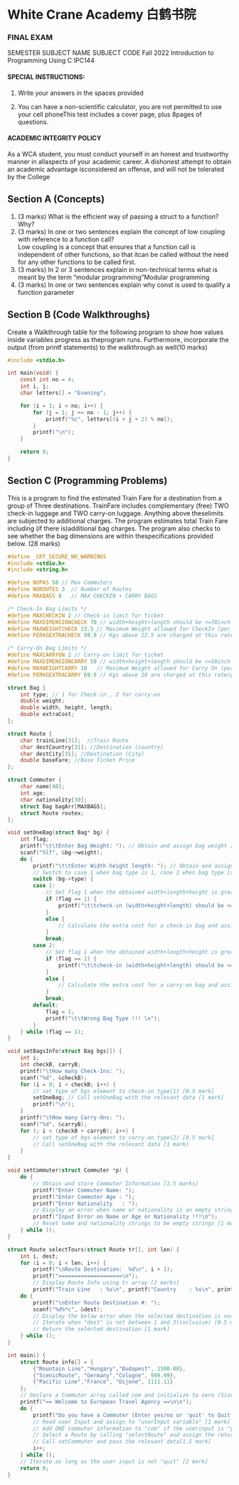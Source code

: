 #  White Crane Academy 白鹤书院
### FINAL EXAM

SEMESTER SUBJECT NAME SUBJECT CODE
Fall 2022 
Introduction to Programming Using C IPC144

#### SPECIAL INSTRUCTIONS:
1. Write your answers in the spaces provided

2. You can have a non-scientific calculator, you are not permitted to use your cell phoneThis test includes a cover page, plus 8pages of questions.

#### ACADEMIC INTEGRITY POLICY
As a WCA student, you must conduct yourself in an honest and trustworthy manner in allaspects of your academic career. A dishonest attempt to obtain an academic advantage isconsidered an offense, and will not be tolerated by the College

## Section A (Concepts)
1. (3 marks) What is the efficient way of passing a struct to a function? Why?  
2. (3 marks) In one or two sentences explain the concept of low coupling with reference to a function call?  
Low coupling is a concept that ensures that a function call is independent of other functions, so that itcan be called without the need for any other functions to be called first.
3. (3 marks) In 2 or 3 sentences explain in non-technical terms what is meant by the term “modular programming”Modular programming  
4. (3 marks) In one or two sentences explain why const is used to qualify a function parameter

## Section B (Code Walkthroughs)
Create a Walkthrough table for the following program to show how values inside variables progress as theprogram runs. Furthermore, incorporate the output (from printf statements) to the walkthrough as well(10 marks)

```c
#include <stdio.h>

int main(void) {
    const int no = 4;
    int i, j;
    char letters[] = "Evening";

    for (i = 1; i < no; i++) {
        for (j = 1; j <= no - 1; j++) {
            printf("%c", letters[(i + j + 2) % no]);
        }
        printf("\n");
    }

    return 0;
}

```

## Section C (Programming Problems)
This is a program to find the estimated Train Fare for a destination from a group of Three destinations. TrainFare includes complementary (free) TWO check-in luggage and TWO carry-on luggage. Anything above theselimits are subjected to additional charges. The program estimates total Train Fare including (if there is)additional bag charges. The program also checks to see whether the bag dimensions are within thespecifications provided below. (28 marks)
```c
#define _CRT_SECURE_NO_WARNINGS
#include <stdio.h>
#include <string.h>

#define NOPAS 50 // Max Commuters
#define NOROUTES 3  // Number of Routes
#define MAXBAGS 8   // MAX CHECKIN + CARRY BAGS

/* Check-In Bag Limits */
#define MAXCHECKIN 2 // Check-in limit for ticket
#define MAXDIMENSIONCHECK 70 // width+height+length should be <=70inch
#define MAXWEIGHTCHECK 23.5 // Maximum Weight allowed for CheckIn (per Bag)
#define PERKGEXTRACHECK 99.9 // Kgs above 23.5 are charged at this rate(per Kg)

/* Carry-On Bag Limits */
#define MAXCARRYON 2 // Carry-on limit for ticket
#define MAXDIMENSIONCARRY 50 // width+height+length should be <=50inch
#define MAXWEIGHTCARRY 10   // Maximum Weight allowed for Carry On (per Bag)
#define PERKGEXTRACARRY 69.9 // Kgs above 10 are charged at this rate(per Kg)

struct Bag {
    int type; // 1 for Check-in , 2 for carry-on
    double weight;
    double width, height, length;
    double extraCost;
};

struct Route {
    char trainLine[31];  //Train Route
    char destCountry[31]; //Destination (country)
    char destCity[31]; //Destination (City)
    double baseFare; //Base Ticket Price
};

struct Commuter {
    char name[40];
    int age;
    char nationality[30];
    struct Bag bagArr[MAXBAGS];
    struct Route routex;
};

void setOneBag(struct Bag* bg) {
    int flag;
    printf("\t\tEnter Bag Weight: "); // Obtain and assign bag weight [0.5 marks]
    scanf("%lf", &bg->weight);
    do {
        printf("\t\tEnter Width height length: "); // Obtain and assign bag dimension in one line through bg [1.5 marks]
        // Switch to case 1 when bag type is 1, case 2 when bag type is 2 [0.5 marks]
        switch (bg->type) {
        case 1:
            // Set flag 1 when the obtained width+length+height is greater than MAXDIMENSIONCHECK using conditional statement [0.5 mark]
            if (flag == 1) {
                printf("\t\tcheck-in (width+height+length) should be <= 70\n\n");
            }
            else {
                // Calculate the extra cost for a check-in bag and assign to Commuter's bag cc's extraCost [1.5 mark]
            }
            break;
        case 2:
            // Set flag 1 when the obtained width+length+height is greater than MAXDIMENSIONCARRY using conditional statement [0.5 mark]
            if (flag == 1) {
                printf("\t\tcheck-in (width+height+length) should be <= 50\n\n");
            }
            else {
                // Calculate the extra cost for a carry-on bag and assign to Commuter's bag cc's extraCost [1.5 mark]
            }
            break;
        default:
            flag = 1;
            printf("\t\tWrong Bag Type !!! \n");
        }
    } while (flag == 1);
}

void setBagsInfo(struct Bag bgs[]) {
    int i;
    int checkB, carryB;
    printf("\tHow many Check-Ins: ");
    scanf("%d", &checkB);
    for (i = 0; i < checkB; i++) {
        // set type of bgs element to check-in type(1) [0.5 mark]
        setOneBag; // Call setOneBag with the relevant data [1 mark]
        printf("\n");
    }
    printf("\tHow many Carry-Ons: ");
    scanf("%d", &carryB);
    for (; i < (checkB + carryB); i++) {
        // set type of bgs element to carry-on type(2) [0.5 mark]
        // Call setOneBag with the relevant data [1 mark]
    }
}

void setCommuter(struct Commuter *p) {
    do {
        // Obtain and store Commuter Information [1.5 marks]
        printf("Enter Commuter Name: ");
        printf("Enter Commuter Age : ");
        printf("Enter Nationality   : ");
        // Display an error when name or nationality is an empty string or age is not in between 0 and 120 [1 mark]
        printf("Input Error on Name or Age or Nationality !!!\n");
        // Reset name and nationality strings to be empty strings [1 mark]
    } while ();
}

struct Route selectTours(struct Route tr[], int len) {
    int i, dest;
    for (i = 0; i < len; i++) {
        printf("\nRoute Destination:  %d\n", i + 1);
        printf("====================\n");
        // Display Route Info using tr array [2 marks]
        printf("Train Line   : %s\n", printf("Country    : %s\n", printf("City       : %s\n", }
    do {
        printf("\nEnter Route Destination #: ");
        scanf("%d%*c", &dest);
        // Display the below error when the selected destination is not in between 1 and 3(inclusive) [0.5 mark]
        // Iterate when "dest" is not between 1 and 3(inclusive) [0.5 mark]
        // Return the selected destination [1 mark]
    } while ();
}

int main() {
    struct Route info[] = {
        {"Mountain Line","Hungary","Budapest", 1500.00},
        {"ScenicRoute", "Germany","Cologne", 999.99},
        {"Pacific Line","France", "Dijone", 1111.11}
    };
    // Declare a Commuter array called com and initialize to zero (Size should be set to NOPAS) [1 mark]
    printf("== Welcome to European Travel Agency ==\n\n");
    do {
        printf("Do you have a Commuter (Enter yes/no or 'quit' to Quit Program): ");
        // Read user Input and assign to "userInput variable" [1 mark]
        // Add ONE commuter information to "com" if the userinput is "yes": Note: Use strcmp to compare strings [1 mark]
        // Select a Route by calling "selectRoute" and assign the returned route to Commuter's route routex [2.5 marks]
        // Call setCommuter and pass the relevant data[1.5 mark]
        i++;
    } while ();
    // Iterate as long as the user input is not "quit" [2 mark]
    return 0;
}

```
